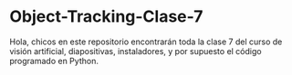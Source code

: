 # Object-Tracking-Clase-7
Hola, chicos en este repositorio encontrarán toda la clase 7 del curso de visión artificial, diapositivas, instaladores, y por supuesto el código programado en Python.
